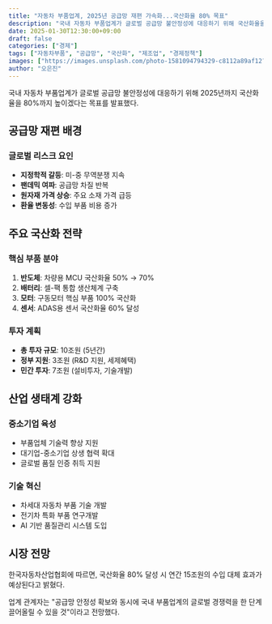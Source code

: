 ```yaml
---
title: "자동차 부품업계, 2025년 공급망 재편 가속화...국산화율 80% 목표"
description: "국내 자동차 부품업계가 글로벌 공급망 불안정성에 대응하기 위해 국산화율을 80%까지 높이는 것을 목표로 공급망 재편에 나선다."
date: 2025-01-30T12:30:00+09:00
draft: false
categories: ["경제"]
tags: ["자동차부품", "공급망", "국산화", "제조업", "경제정책"]
images: ["https://images.unsplash.com/photo-1581094794329-c8112a89af12?w=1600&h=900&fit=crop&q=95"]
author: "오은진"
---
```


국내 자동차 부품업계가 글로벌 공급망 불안정성에 대응하기 위해 2025년까지 국산화율을 80%까지 높이겠다는 목표를 발표했다.

## 공급망 재편 배경

### 글로벌 리스크 요인
- **지정학적 갈등**: 미-중 무역분쟁 지속
- **팬데믹 여파**: 공급망 차질 반복
- **원자재 가격 상승**: 주요 소재 가격 급등
- **환율 변동성**: 수입 부품 비용 증가

## 주요 국산화 전략

### 핵심 부품 분야
1. **반도체**: 차량용 MCU 국산화율 50% → 70%
2. **배터리**: 셀-팩 통합 생산체계 구축
3. **모터**: 구동모터 핵심 부품 100% 국산화
4. **센서**: ADAS용 센서 국산화율 60% 달성

### 투자 계획
- **총 투자 규모**: 10조원 (5년간)
- **정부 지원**: 3조원 (R&D 지원, 세제혜택)
- **민간 투자**: 7조원 (설비투자, 기술개발)

## 산업 생태계 강화

### 중소기업 육성
- 부품업체 기술력 향상 지원
- 대기업-중소기업 상생 협력 확대
- 글로벌 품질 인증 취득 지원

### 기술 혁신
- 차세대 자동차 부품 기술 개발
- 전기차 특화 부품 연구개발
- AI 기반 품질관리 시스템 도입

## 시장 전망

한국자동차산업협회에 따르면, 국산화율 80% 달성 시 연간 15조원의 수입 대체 효과가 예상된다고 밝혔다.

업계 관계자는 "공급망 안정성 확보와 동시에 국내 부품업계의 글로벌 경쟁력을 한 단계 끌어올릴 수 있을 것"이라고 전망했다. 